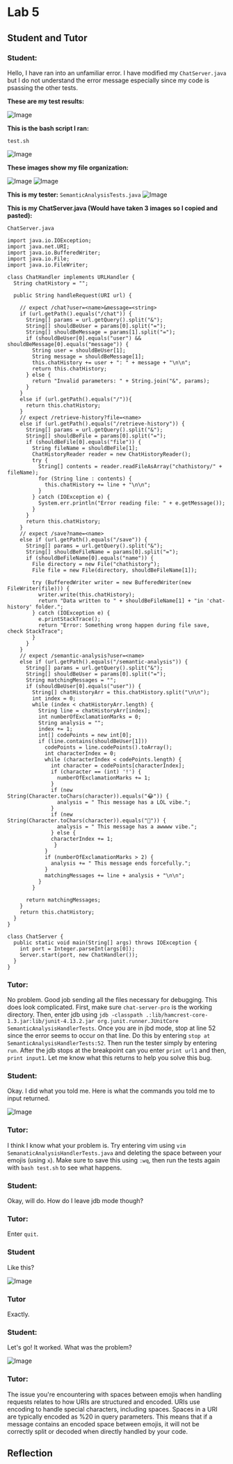 # Lab 5
## Student and Tutor
### Student:
Hello, I have ran into an unfamiliar error. I have modified my `ChatServer.java` but I do not understand the error message especially since my code is psassing the other tests.

**These are my test results:**

![Image](lab5_testresults.png)

**This is the bash script I ran:** 

`test.sh`

![Image](lab5_bashtest.png)

**These images show my file organization:** 

![Image](lab5_allfiles.png)
![Image](lab5_subdirectory.png)

**This is my tester:** 
`SemanticAnalysisTests.java`
![Image](lab5_semanticanalysistests.png)

**This is my ChatServer.java (Would have taken 3 images so I copied and pasted):**

`ChatServer.java`

```
import java.io.IOException;
import java.net.URI;
import java.io.BufferedWriter;
import java.io.File;
import java.io.FileWriter;

class ChatHandler implements URLHandler {
  String chatHistory = "";

  public String handleRequest(URI url) {

    // expect /chat?user=<name>&message=<string>
    if (url.getPath().equals("/chat")) {
      String[] params = url.getQuery().split("&");
      String[] shouldBeUser = params[0].split("=");
      String[] shouldBeMessage = params[1].split("=");
      if (shouldBeUser[0].equals("user") && shouldBeMessage[0].equals("message")) {
        String user = shouldBeUser[1];
        String message = shouldBeMessage[1];
        this.chatHistory += user + ": " + message + "\n\n";
        return this.chatHistory;
      } else {
        return "Invalid parameters: " + String.join("&", params);
      }
    }
    else if (url.getPath().equals("/")){
      return this.chatHistory;
    }
    // expect /retrieve-history?file=<name>
    else if (url.getPath().equals("/retrieve-history")) {
      String[] params = url.getQuery().split("&");
      String[] shouldBeFile = params[0].split("=");
      if (shouldBeFile[0].equals("file")) {
        String fileName = shouldBeFile[1];
        ChatHistoryReader reader = new ChatHistoryReader();
        try {
          String[] contents = reader.readFileAsArray("chathistory/" + fileName);
          for (String line : contents) {
            this.chatHistory += line + "\n\n";
          }
        } catch (IOException e) {
          System.err.println("Error reading file: " + e.getMessage());
        }
      }
      return this.chatHistory;
    }
    // expect /save?name=<name>
    else if (url.getPath().equals("/save")) {
      String[] params = url.getQuery().split("&");
      String[] shouldBeFileName = params[0].split("=");
      if (shouldBeFileName[0].equals("name")) {
        File directory = new File("chathistory");
        File file = new File(directory, shouldBeFileName[1]);

        try (BufferedWriter writer = new BufferedWriter(new FileWriter(file))) {
          writer.write(this.chatHistory);
          return "Data written to " + shouldBeFileName[1] + "in 'chat-history' folder.";
        } catch (IOException e) {
          e.printStackTrace();
          return "Error: Something wrong happen during file save, check StackTrace";
        }
      }
    }
    // expect /semantic-analysis?user=<name>
    else if (url.getPath().equals("/semantic-analysis")) {
      String[] params = url.getQuery().split("&");
      String[] shouldBeUser = params[0].split("=");
      String matchingMessages = "";
      if (shouldBeUser[0].equals("user")) {
        String[] chatHistoryArr = this.chatHistory.split("\n\n");
        int index = 0;
        while (index < chatHistoryArr.length) {
          String line = chatHistoryArr[index];
          int numberOfExclamationMarks = 0;
          String analysis = "";
          index += 1;
          int[] codePoints = new int[0];
          if (line.contains(shouldBeUser[1]))
            codePoints = line.codePoints().toArray();
            int characterIndex = 0;
            while (characterIndex < codePoints.length) {
              int character = codePoints[characterIndex];
              if (character == (int) '!') {
                numberOfExclamationMarks += 1;
              }
              if (new String(Character.toChars(character)).equals("😂")) {
                analysis = " This message has a LOL vibe.";
              }
              if (new String(Character.toChars(character)).equals("🥹")) {
                analysis = " This message has a awwww vibe.";
              } else {
              characterIndex += 1;
               }
            }
            if (numberOfExclamationMarks > 2) {
              analysis += " This message ends forcefully.";
            }
            matchingMessages += line + analysis + "\n\n";
          }
        }
      
      return matchingMessages;
    }
    return this.chatHistory;
  }
}

class ChatServer {
  public static void main(String[] args) throws IOException {
    int port = Integer.parseInt(args[0]);
    Server.start(port, new ChatHandler());
  }
}
```
### Tutor:
No problem. Good job sending all the files necessary for debugging. This does look complicated. First, make sure `chat-server-pro` is the working directory. Then, enter jdb using `jdb -classpath .:lib/hamcrest-core-1.3.jar:lib/junit-4.13.2.jar org.junit.runner.JUnitCore SemanticAnalysisHandlerTests`. Once you are in jbd mode, stop at line 52 since the error seems to occur on that line. Do this by entering `stop at SemanticAnalysisHandlerTests:52`. Then run the tester simply by entering `run`. After the jdb stops at the breakpoint can you enter `print url1` and then, `print input1`. Let me know what this returns to help you solve this bug. 

### Student: 
Okay. I did what you told me. Here is what the commands you told me to input returned. 

![Image](lab5_jbdoutput.png)

### Tutor:
I think I know what your problem is. Try entering vim using `vim SemanaticAnalysisHandlerTests.java` and deleting the space between your emojis (using `x`). Make sure to save this using `:wq`, then run the tests again with `bash test.sh` to see what happens.

### Student:
Okay, will do. How do I leave jdb mode though?

### Tutor:
Enter `quit`.

### Student 
Like this?

![Image](lab5_fixedtest.png)

### Tutor
Exactly.

### Student:
Let's go! It worked. What was the problem?

![Image](lab5_alltestspassed.png)

### Tutor:
The issue you're encountering with spaces between emojis when handling requests relates to how URIs are structured and encoded. URIs use encoding to handle special characters, including spaces. Spaces in a URI are typically encoded as %20 in query parameters. This means that if a message contains an encoded space between emojis, it will not be correctly split or decoded when directly handled by your code.

## Reflection
